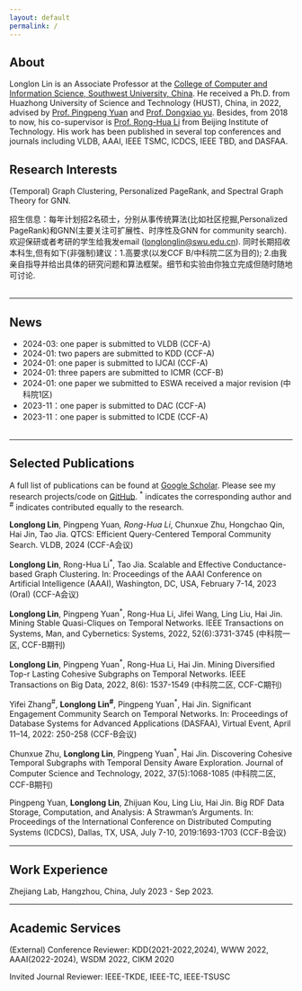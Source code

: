 ```yaml
---
layout: default
permalink: /
---
```


## About
Longlon Lin is an Associate Professor at the [College of Computer and Information Science, Southwest University, China](http://cis.swu.edu.cn/info/1014/2195.htm). He received  a Ph.D. from Huazhong University of Science and Technology (HUST), China, in 2022, advised by [Prof. Pingpeng Yuan](http://faculty.hust.edu.cn/ppyuan/zh_CN/index/1624441/list/index.htm) and [Prof. Dongxiao yu](https://www.cs.sdu.edu.cn/info/1070/5367.htm). Besides, from 2018 to now, his co-supervisor is [Prof. Rong-Hua Li](https://ronghuali.github.io/ronghuali.html) from Beijing Institute of Technology. His work has been published in several top conferences and journals  including VLDB, AAAI, IEEE TSMC, ICDCS, IEEE TBD, and DASFAA.  

## Research Interests
 (Temporal) Graph Clustering, Personalized PageRank, and Spectral Graph Theory for GNN. 

招生信息：每年计划招2名硕士，分别从事传统算法(比如社区挖掘,Personalized PageRank)和GNN(主要关注可扩展性、时序性及GNN for community search). 欢迎保研或者考研的学生给我发email (longlonglin@swu.edu.cn). 同时长期招收本科生,但有如下(非强制)建议：1.高要求(以发CCF B/中科院二区为目的); 2.由我亲自指导并给出具体的研究问题和算法框架。细节和实验由你独立完成但随时随地可讨论.
<br><br>

___
## News
* 2024-03: one paper is submitted to VLDB  (CCF-A)
* 2024-01: two papers are submitted to KDD  (CCF-A)
* 2024-01: one paper is submitted to IJCAI  (CCF-A)
* 2024-01: three papers are submitted to ICMR  (CCF-B)
* 2024-01: one paper we submitted to ESWA received a major revision (中科院1区)
* 2023-11：one paper is submitted to  DAC (CCF-A)
* 2023-11：one paper is submitted to  ICDE (CCF-A)
<br><br>

___
## Selected Publications
A full list of publications can be found at [Google Scholar](https://scholar.lanfanshu.cn/citations?user=TgqGrv3_ytYC&hl=zh-CN&oi=ao). Please see my research projects/code on [GitHub](https://github.com/longlonglin). <sup>*</sup> indicates the corresponding author and <sup>#</sup> indicates contributed equally to the research.
<br><be>

**Longlong Lin**, Pingpeng Yuan<sup>*</sup>, Rong-Hua Li<sup>*</sup>, Chunxue Zhu, Hongchao Qin, Hai Jin, Tao Jia. QTCS: Efficient Query-Centered Temporal Community Search. VLDB, 2024 (CCF-A会议) <br> 

**Longlong Lin**, Rong-Hua Li<sup>*</sup>, Tao Jia. Scalable and Effective Conductance-based Graph Clustering. In: Proceedings of the AAAI Conference on Artificial Intelligence (AAAI), Washington, DC, USA, February 7-14, 2023 (Oral)  (CCF-A会议) <br> 

**Longlong Lin**, Pingpeng Yuan<sup>*</sup>, Rong-Hua Li, Jifei Wang, Ling Liu, Hai Jin. Mining Stable Quasi-Cliques on Temporal Networks.  IEEE Transactions on Systems, Man, and Cybernetics: Systems, 2022, 52(6):3731-3745 (中科院一区, CCF-B期刊) <br> 

**Longlong Lin**, Pingpeng Yuan<sup>*</sup>, Rong-Hua Li, Hai Jin. Mining Diversified Top-r Lasting Cohesive Subgraphs on Temporal Networks. IEEE Transactions on Big Data, 2022, 8(6): 1537-1549 (中科院二区, CCF-C期刊) <br> 

Yifei Zhang<sup>#</sup>, **Longlong Lin<sup>#</sup>**, Pingpeng Yuan<sup>*</sup>, Hai Jin. Significant Engagement Community Search on Temporal Networks. In: Proceedings of Database Systems for Advanced Applications (DASFAA), Virtual Event, April 11–14, 2022: 250-258  (CCF-B会议) <br>

Chunxue Zhu, **Longlong Lin**, Pingpeng Yuan<sup>*</sup>, Hai Jin.  Discovering Cohesive Temporal Subgraphs with Temporal Density Aware Exploration. Journal of Computer Science and Technology, 2022, 37(5):1068-1085 (中科院二区, CCF-B期刊) <br>

Pingpeng Yuan, **Longlong Lin**, Zhijuan Kou, Ling Liu, Hai Jin. Big RDF Data Storage, Computation, and Analysis: A Strawman’s Arguments. In: Proceedings of the International Conference on Distributed Computing Systems (ICDCS), Dallas, TX, USA, July 7-10, 2019:1693-1703 (CCF-B会议) <br>


___
## Work Experience
Zhejiang Lab, Hangzhou, China, July 2023 - Sep 2023.


___
## Academic Services

(External) Conference Reviewer: KDD(2021-2022,2024), WWW 2022, AAAI(2022-2024), WSDM 2022, CIKM 2020

Invited Journal Reviewer: IEEE-TKDE, IEEE-TC, IEEE-TSUSC












